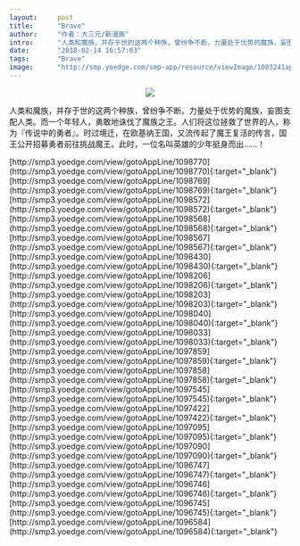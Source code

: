 ```yaml
---
layout:     post
title:      "Brave"
author:     "作者：大三元/新漫画"
intro:      "人类和魔族，并存于世的这两个种族，曾纷争不断。力量处于优势的魔族，妄图支配人类。而一个年轻人，勇敢地诛伐了魔族之王。人们将这位拯救了世界的人，称为『传说中的勇者』。时过境迁，在欧基纳王国，又流传起了魔王复活的传言，国王公开招募勇者前往挑战魔王。此时，一位名叫英雄的少年挺身而出……！"
date:       "2018-02-14 16:57:03"
tags:       "Brave"
image:      "http://smp.yoedge.com/smp-app/resource/viewImage/1003241appline.png"
---
```

<div style="text-align: center">
<p><img src="http://smp.yoedge.com/smp-app/resource/viewImage/1003241appline.png"/></p>
</div>
<p class="post-meta">
<span>人类和魔族，并存于世的这两个种族，曾纷争不断。力量处于优势的魔族，妄图支配人类。而一个年轻人，勇敢地诛伐了魔族之王。人们将这位拯救了世界的人，称为『传说中的勇者』。时过境迁，在欧基纳王国，又流传起了魔王复活的传言，国王公开招募勇者前往挑战魔王。此时，一位名叫英雄的少年挺身而出……！</span>
</p>
[http://smp3.yoedge.com/view/gotoAppLine/1098770](http://smp3.yoedge.com/view/gotoAppLine/1098770){:target="_blank"}
[http://smp3.yoedge.com/view/gotoAppLine/1098769](http://smp3.yoedge.com/view/gotoAppLine/1098769){:target="_blank"}
[http://smp3.yoedge.com/view/gotoAppLine/1098572](http://smp3.yoedge.com/view/gotoAppLine/1098572){:target="_blank"}
[http://smp3.yoedge.com/view/gotoAppLine/1098568](http://smp3.yoedge.com/view/gotoAppLine/1098568){:target="_blank"}
[http://smp3.yoedge.com/view/gotoAppLine/1098567](http://smp3.yoedge.com/view/gotoAppLine/1098567){:target="_blank"}
[http://smp3.yoedge.com/view/gotoAppLine/1098430](http://smp3.yoedge.com/view/gotoAppLine/1098430){:target="_blank"}
[http://smp3.yoedge.com/view/gotoAppLine/1098206](http://smp3.yoedge.com/view/gotoAppLine/1098206){:target="_blank"}
[http://smp3.yoedge.com/view/gotoAppLine/1098203](http://smp3.yoedge.com/view/gotoAppLine/1098203){:target="_blank"}
[http://smp3.yoedge.com/view/gotoAppLine/1098040](http://smp3.yoedge.com/view/gotoAppLine/1098040){:target="_blank"}
[http://smp3.yoedge.com/view/gotoAppLine/1098033](http://smp3.yoedge.com/view/gotoAppLine/1098033){:target="_blank"}
[http://smp3.yoedge.com/view/gotoAppLine/1097859](http://smp3.yoedge.com/view/gotoAppLine/1097859){:target="_blank"}
[http://smp3.yoedge.com/view/gotoAppLine/1097858](http://smp3.yoedge.com/view/gotoAppLine/1097858){:target="_blank"}
[http://smp3.yoedge.com/view/gotoAppLine/1097545](http://smp3.yoedge.com/view/gotoAppLine/1097545){:target="_blank"}
[http://smp3.yoedge.com/view/gotoAppLine/1097422](http://smp3.yoedge.com/view/gotoAppLine/1097422){:target="_blank"}
[http://smp3.yoedge.com/view/gotoAppLine/1097095](http://smp3.yoedge.com/view/gotoAppLine/1097095){:target="_blank"}
[http://smp3.yoedge.com/view/gotoAppLine/1097090](http://smp3.yoedge.com/view/gotoAppLine/1097090){:target="_blank"}
[http://smp3.yoedge.com/view/gotoAppLine/1096747](http://smp3.yoedge.com/view/gotoAppLine/1096747){:target="_blank"}
[http://smp3.yoedge.com/view/gotoAppLine/1096746](http://smp3.yoedge.com/view/gotoAppLine/1096746){:target="_blank"}
[http://smp3.yoedge.com/view/gotoAppLine/1096745](http://smp3.yoedge.com/view/gotoAppLine/1096745){:target="_blank"}
[http://smp3.yoedge.com/view/gotoAppLine/1096584](http://smp3.yoedge.com/view/gotoAppLine/1096584){:target="_blank"}


